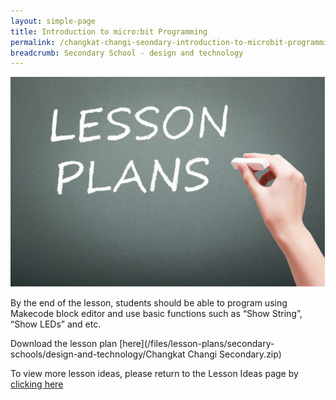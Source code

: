 ```yaml
---
layout: simple-page
title: Introduction to micro:bit Programming
permalink: /changkat-changi-seondary-introduction-to-microbit-programming/
breadcrumb: Secondary School - design and technology
---
```


![anything](/images/in-schools/digital-maker/lesson-plans/generic-lesson-plan.jpg)

By the end of the lesson, students should be able to program using Makecode block editor and use basic functions such as “Show String”, “Show LEDs” and etc.

Download the lesson plan [here](/files/lesson-plans/secondary-schools/design-and-technology/Changkat Changi Secondary.zip)

To view more lesson ideas, please return to the Lesson Ideas page by [clicking here](/in-schools/digital-maker/lesson-ideas-secondary/)
